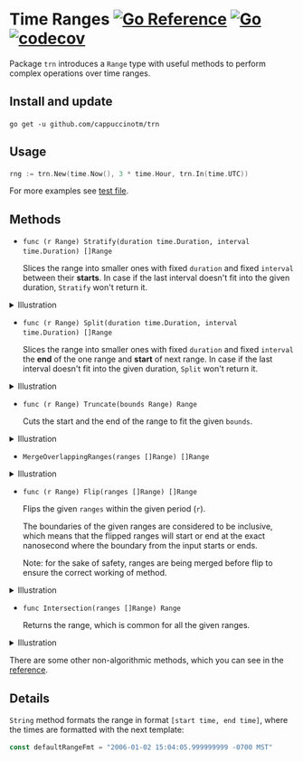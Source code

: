 # Time Ranges [![Go Reference](https://pkg.go.dev/badge/github.com/cappuccinotm/trn.svg)](https://pkg.go.dev/github.com/cappuccinotm/trn) [![Go](https://github.com/cappuccinotm/trn/actions/workflows/go.yaml/badge.svg)](https://github.com/cappuccinotm/trn/actions/workflows/go.yaml) [![codecov](https://codecov.io/gh/cappuccinotm/trn/branch/master/graph/badge.svg?token=I8SsMkdRqd)](https://codecov.io/gh/cappuccinotm/trn) 
Package `trn` introduces a `Range` type with useful methods to perform complex
operations over time ranges.

## Install and update
`go get -u github.com/cappuccinotm/trn`

## Usage
```go
rng := trn.New(time.Now(), 3 * time.Hour, trn.In(time.UTC))
```

For more examples see [test file](examples_test.go).

## Methods
- `func (r Range) Stratify(duration time.Duration, interval time.Duration) []Range`
  
  Slices the range into smaller ones with fixed `duration` and fixed `interval` 
  between their **starts**.
  In case if the last interval doesn't fit into the given duration, `Stratify` 
  won't return it.

<details><summary>Illustration</summary>

![stratify illustration](_img/stratify.svg)

</details>

- `func (r Range) Split(duration time.Duration, interval time.Duration) []Range`

  Slices the range into smaller ones with fixed `duration` and fixed `interval` 
  the **end** of the one range and **start** of next range.
  In case if the last interval doesn't fit into the given duration, `Split` 
  won't return it.

<details><summary>Illustration</summary>

![split illustration](_img/split.svg)

</details>

- `func (r Range) Truncate(bounds Range) Range`
  
  Cuts the start and the end of the range to fit the given `bounds`.

<details><summary>Illustration</summary>

![truncate illustration](_img/truncate.svg)

</details>

- `MergeOverlappingRanges(ranges []Range) []Range`
  
<details><summary>Illustration</summary>

![merge illustration](_img/merge_overlapping_ranges.svg)

</details>

- `func (r Range) Flip(ranges []Range) []Range`

  Flips the given `ranges` within the given period (`r`).
  
  The boundaries of the given ranges are considered to be inclusive, which means
  that the flipped ranges will start or end at the exact nanosecond where
  the boundary from the input starts or ends.

  Note: for the sake of safety, ranges are being merged before flip to ensure 
  the correct working of method.

<details><summary>Illustration</summary>

![flip illustration](_img/flip.svg)

</details>

- `func Intersection(ranges []Range) Range`

  Returns the range, which is common for all the given ranges.

<details><summary>Illustration</summary>

![intersection illustration](_img/intersection.svg)

</details>

There are some other non-algorithmic methods, which you can see in the [reference](https://pkg.go.dev/github.com/cappuccinotm/trn).

## Details

`String` method formats the range in format `[start time, end time]`, where the 
times are formatted with the next template:
```go
const defaultRangeFmt = "2006-01-02 15:04:05.999999999 -0700 MST"
```
